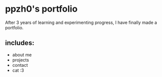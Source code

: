 # ppzh0's portfolio
After 3 years of learning and experimenting progress, I have finally made a portfolio.
## includes:
- about me
- projects
- contact
- cat :3
